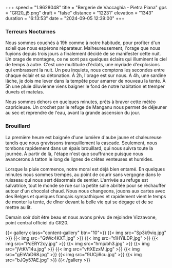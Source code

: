 +++
speed = "1.9628048"
title = "Bergerie de Vaccaghia - Pietra Piana"
gps = "GR20_j5.png"
draft = "false"
distance = "12231"
elevation = "1343"
duration = "6:13:53"
date = "2024-09-05 12:39:00"
+++
### Terreurs Nocturnes
Nous sommes couchés à 19h comme à notre habitude, pour profiter d'un soleil que nous espérons réparateur. Malheureusement, l'orage que nous fuyions depuis trois jours a finalement décidé de se manifester cette nuit.
Un orage de montagne, ce ne sont pas quelques éclairs qui illuminent le ciel de temps à autre. C'est une multitude d'éclats, une myriade d'explosions qui embrassent la nuit. Un peu inquiets, nous comptons les secondes entre chaque éclair et sa détonation. À 2h, l'orage est sur nous. À 4h, une sardine lâche, je dois me lever dans la tempête pour amarrer de nouveau la tente. À 5h une pluie diluvienne viens baigner le fond de notre habitation et tremper duvets et matelas. 

Nous sommes dehors en quelques minutes, prêts à braver cette météo capricieuse. Un crochet par le refuge de Manganu nous permet de déjeuner au sec et reprendre de l'eau, avant la grande ascension du jour.

### Brouillard
La première heure est baignée d'une lumière d'aube jaune et chaleureuse tandis que nous gravissons tranquillement la cascade. Seulement, nous tombons rapidement dans un épais brouillard, qui nous suivra toute la journée. À partir de là, l'étape n'est que souffrance puisque nous avancerons à tatton le long de lignes de crêtes venteuses et humides.

Lorsque la pluie commence, notre moral est déjà bien entamé. En quelques minutes nous sommes trempés, au point de courir sans vergogne dans le ruisseau qui nous sert désormais de sentier. L'arrivée au refuge est salvatrice, tout le monde se rue sur la petite salle abritée pour se réchauffer autour d'un chocolat chaud. Nous nous changeons, jouons aux cartes avec des Belges et quelques français sympathiques et rapidement vient le temps de monter la tente, de dîner devant la belle vie qui se dégage et de se mettre au lit. 

Demain soir doit être beau et nous avons prévu de rejoindre Vizzavone, point central officiel du GR20.

{{< gallery class="content-gallery" btn="10">}}
{{< img src="Sp3k9viq.jpg" >}}
{{< img src="GtWc4KXT.jpg" >}}
{{< img src="t1HYiLDP.jpg" >}}
{{< img src="PcERY2cy.jpg" >}}
{{< img src="hrnjubh3.jpg" >}}
{{< img src="jVtKV14u.jpg" >}}
{{< img src="vftXEzxM.jpg" >}}
{{< img src="gEhVaD68.jpg" >}}
{{< img src="9UCji6cu.jpg" >}}
{{< img src="bJQy57AE.jpg" >}}
{{< /gallery >}}

